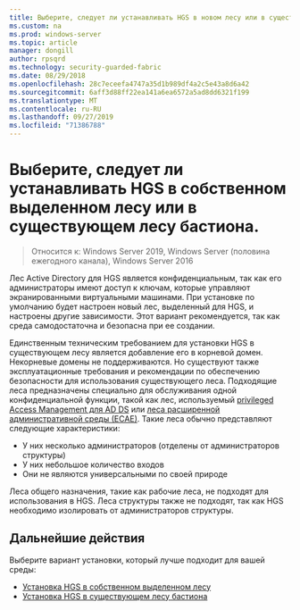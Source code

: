 ```yaml
---
title: Выберите, следует ли устанавливать HGS в новом лесу или в существующем лесу бастиона.
ms.custom: na
ms.prod: windows-server
ms.topic: article
manager: dongill
author: rpsqrd
ms.technology: security-guarded-fabric
ms.date: 08/29/2018
ms.openlocfilehash: 28c7eceefa4747a35d1b989df4a2c5e43a8d6a42
ms.sourcegitcommit: 6aff3d88ff22ea141a6ea6572a5ad8dd6321f199
ms.translationtype: MT
ms.contentlocale: ru-RU
ms.lasthandoff: 09/27/2019
ms.locfileid: "71386788"
---
```

# <a name="choose-whether-to-install-hgs-in-its-own-dedicated-forest-or-in-an-existing-bastion-forest"></a>Выберите, следует ли устанавливать HGS в собственном выделенном лесу или в существующем лесу бастиона.

>Относится к: Windows Server 2019, Windows Server (половина ежегодного канала), Windows Server 2016


Лес Active Directory для HGS является конфиденциальным, так как его администраторы имеют доступ к ключам, которые управляют экранированными виртуальными машинами. При установке по умолчанию будет настроен новый лес, выделенный для HGS, и настроены другие зависимости. Этот вариант рекомендуется, так как среда самодостаточна и безопасна при ее создании. 

Единственным техническим требованием для установки HGS в существующем лесу является добавление его в корневой домен. Некорневые домены не поддерживаются. Но существуют также эксплуатационные требования и рекомендации по обеспечению безопасности для использования существующего леса. Подходящие леса предназначены специально для обслуживания одной конфиденциальной функции, такой как лес, используемый [privileged Access Management для AD DS](https://docs.microsoft.com/microsoft-identity-manager/pam/privileged-identity-management-for-active-directory-domain-services) или [леса расширенной административной среды (ЕСАЕ)](https://technet.microsoft.com/windows-server-docs/security/securing-privileged-access/securing-privileged-access-reference-material#ESAE_BM). Такие леса обычно представляют следующие характеристики:

- У них несколько администраторов (отделены от администраторов структуры)
- У них небольшое количество входов
- Они не являются универсальными по своей природе 

Леса общего назначения, такие как рабочие леса, не подходят для использования в HGS. Леса структуры также не подходят, так как HGS необходимо изолировать от администраторов структуры.

## <a name="next-step"></a>Дальнейшие действия

Выберите вариант установки, который лучше подходит для вашей среды:

- [Установка HGS в собственном выделенном лесу](guarded-fabric-install-hgs-default.md)
- [Установка HGS в существующем лесу бастиона](guarded-fabric-install-hgs-in-a-bastion-forest.md)


